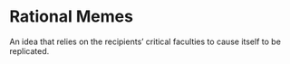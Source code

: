 # Rational Memes

An idea that relies on the recipients’ critical faculties to cause itself to be replicated.

